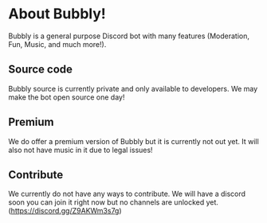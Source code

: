 # About Bubbly! 
Bubbly is a general purpose Discord bot with many 
features (Moderation, Fun, Music, and much more!).

## Source code
Bubbly source is currently private and only available to 
developers. We may make the bot open source one day!

## Premium
We do offer a premium version of Bubbly but it is currently 
not out yet. It will also not have music in it due to legal issues!

## Contribute
We currently do not have any ways to contribute. We will have a
discord soon you can join it right now but no channels are unlocked yet. (https://discord.gg/Z9AKWm3s7g) 


